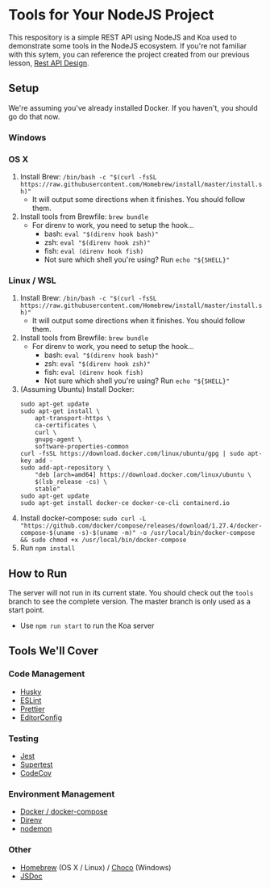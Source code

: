 # Tools for Your NodeJS Project
This respository is a simple REST API using NodeJS and Koa used to demonstrate some tools in the NodeJS ecosystem. If you're not familiar with this sytem, you can reference the project created from our previous lesson, [Rest API Design](https://github.com/CodeSeoul/rest-api-design).

## Setup
We're assuming you've already installed Docker. If you haven't, you should go do that now.
### Windows

### OS X
1. Install Brew: `/bin/bash -c "$(curl -fsSL https://raw.githubusercontent.com/Homebrew/install/master/install.sh)"`
    * It will output some directions when it finishes. You should follow them.
2. Install tools from Brewfile: `brew bundle`
    * For direnv to work, you need to setup the hook...
        * bash: `eval "$(direnv hook bash)"`
        * zsh: `eval "$(direnv hook zsh)"`
        * fish: `eval (direnv hook fish)`
        * Not sure which shell you're using? Run `echo "${SHELL}"`

### Linux / WSL
1. Install Brew: `/bin/bash -c "$(curl -fsSL https://raw.githubusercontent.com/Homebrew/install/master/install.sh)"`
    * It will output some directions when it finishes. You should follow them.
2. Install tools from Brewfile: `brew bundle`
    * For direnv to work, you need to setup the hook...
        * bash: `eval "$(direnv hook bash)"`
        * zsh: `eval "$(direnv hook zsh)"`
        * fish: `eval (direnv hook fish)`
        * Not sure which shell you're using? Run `echo "${SHELL}"`
3. (Assuming Ubuntu) Install Docker: 
    ```
    sudo apt-get update
    sudo apt-get install \
        apt-transport-https \
        ca-certificates \
        curl \
        gnupg-agent \
        software-properties-common
    curl -fsSL https://download.docker.com/linux/ubuntu/gpg | sudo apt-key add -
    sudo add-apt-repository \
        "deb [arch=amd64] https://download.docker.com/linux/ubuntu \
        $(lsb_release -cs) \
        stable"
    sudo apt-get update
    sudo apt-get install docker-ce docker-ce-cli containerd.io
    ```
4. Install docker-compose: `sudo curl -L "https://github.com/docker/compose/releases/download/1.27.4/docker-compose-$(uname -s)-$(uname -m)" -o /usr/local/bin/docker-compose && sudo chmod +x /usr/local/bin/docker-compose`
5. Run `npm install`

## How to Run
The server will not run in its current state. You should check out the `tools` branch to see the complete version. The master branch is only used as a start point.
* Use `npm run start` to run the Koa server

## Tools We'll Cover
### Code Management
* [Husky](https://typicode.github.io/husky/#/)
* [ESLint](https://eslint.org/)
* [Prettier](https://prettier.io/)
* [EditorConfig](https://editorconfig.org/)
### Testing
* [Jest](https://jestjs.io/)
* [Supertest](https://github.com/visionmedia/supertest)
* [CodeCov](https://codecov.io/)
### Environment Management
* [Docker / docker-compose](https://www.docker.com/)
* [Direnv](https://direnv.net/)
* [nodemon](https://nodemon.io/)
### Other
* [Homebrew](https://brew.sh/) (OS X / Linux) / [Choco](https://chocolatey.org/) (Windows)
* [JSDoc](https://jsdoc.app/)
